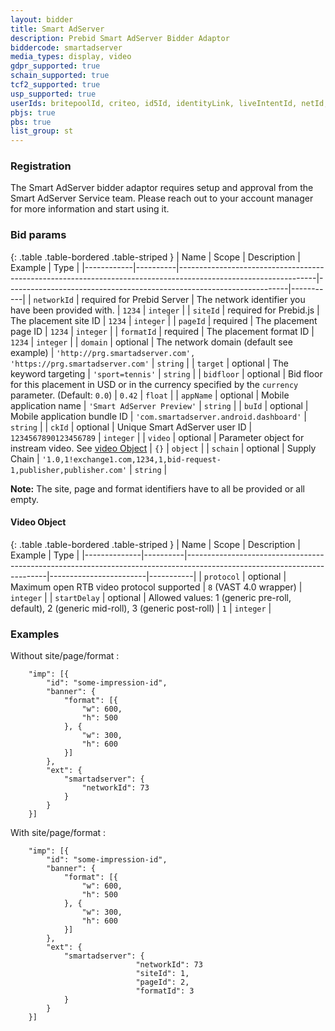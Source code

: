 ```yaml
---
layout: bidder
title: Smart AdServer
description: Prebid Smart AdServer Bidder Adaptor
biddercode: smartadserver
media_types: display, video
gdpr_supported: true
schain_supported: true
tcf2_supported: true
usp_supported: true
userIds: britepoolId, criteo, id5Id, identityLink, liveIntentId, netId, parrableId, pubCommonId, unifiedId
pbjs: true
pbs: true
list_group: st
---
```


### Registration

The Smart AdServer bidder adaptor requires setup and approval from the Smart AdServer Service team. Please reach out to your account manager for more information and start using it.

### Bid params

{: .table .table-bordered .table-striped }
| Name       | Scope    | Description                                                                                                    | Example                                                                                                            | Type      |
|------------|----------|----------------------------------------------------------------------------------------------------------------|----------------------------------------------------------------------|-----------|
| `networkId`   | required for Prebid Server | The network identifier you have been provided with.    | `1234`                                                               | `integer` |
| `siteId`   | required for Prebid.js | The placement site ID                                                                                          | `1234`                                                               | `integer` |
| `pageId`   | required | The placement page ID                                                                                          | `1234`                                                               | `integer` |
| `formatId` | required | The placement format ID                                                                                        | `1234`                                                               | `integer` |
| `domain`   | optional | The network domain (default see example)                                                                       | `'http://prg.smartadserver.com', 'https://prg.smartadserver.com'`    | `string`  |
| `target`   | optional | The keyword targeting                                                                                          | `'sport=tennis'`                                                     | `string`  |
| `bidfloor` | optional | Bid floor for this placement in USD or in the currency specified by the `currency` parameter. (Default: `0.0`) | `0.42`                                                               | `float`   |
| `appName`  | optional | Mobile application name                                                                                        | `'Smart AdServer Preview'`                                           | `string`  |
| `buId`     | optional | Mobile application bundle ID                                                                                   | `'com.smartadserver.android.dashboard'`                              | `string`  |
| `ckId`     | optional | Unique Smart AdServer user ID                                                                                  | `1234567890123456789`                                                | `integer` |
| `video`    | optional | Parameter object for instream video. See [video Object](#smartadserver-video-object)                           | `{}`                                                                 | `object`  |
| `schain`   | optional | Supply Chain                                                                                                   | `'1.0,1!exchange1.com,1234,1,bid-request-1,publisher,publisher.com'` | `string`  |

**Note:** The site, page and format identifiers have to all be provided or all empty.

<a name="smartadserver-video-object" />

#### Video Object

{: .table .table-bordered .table-striped }
| Name         | Scope    | Description                                                                                                             | Example                | Type      |
|--------------|----------|-------------------------------------------------------------------------------------------------------------------------|------------------------|-----------|
| `protocol`   | optional | Maximum open RTB video protocol supported                                                                               | `8` (VAST 4.0 wrapper) | `integer` |
| `startDelay` | optional | Allowed values: 1 (generic pre-roll, default), 2 (generic mid-roll), 3 (generic post-roll)                               | `1`                    | `integer` |

### Examples 

Without site/page/format :
```
	"imp": [{
		"id": "some-impression-id",
		"banner": {
			"format": [{
				"w": 600,
				"h": 500
			}, {
				"w": 300,
				"h": 600
			}]
		},
		"ext": {
			"smartadserver": {
				"networkId": 73
			}
		}
	}]
```

With site/page/format :

```
	"imp": [{
		"id": "some-impression-id",
		"banner": {
			"format": [{
				"w": 600,
				"h": 500
			}, {
				"w": 300,
				"h": 600
			}]
		},
		"ext": {
			"smartadserver": {
                            "networkId": 73
                            "siteId": 1,
                            "pageId": 2,
                            "formatId": 3
			}
		}
	}]
```
